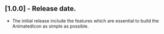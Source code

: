 ## [1.0.0] - Release date.

* The initial release include the features which are essential to build the AnimatedIcon as simple as possible.
